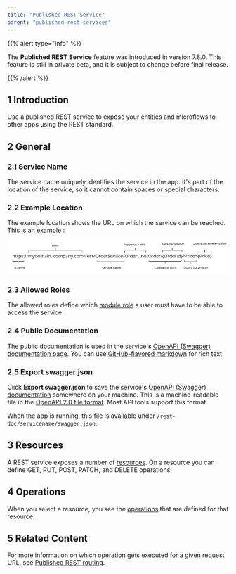 ```yaml
---
title: "Published REST Service"
parent: "published-rest-services"
---
```


{{% alert type="info" %}}

The **Published REST Service** feature was introduced in version 7.8.0. This feature is still in private beta, and it is subject to change before final release.

{{% /alert %}}

## 1 Introduction

Use a published REST service to expose your entities and microflows to other apps using the REST standard.

## 2 General

### <a name="service-name"></a>2.1 Service Name

The service name uniquely identifies the service in the app. It's part of the location of the service, so it cannot contain spaces or special characters.

### 2.2 Example Location

The example location shows the URL on which the service can be reached. This is an example : 

![](attachments/published-rest-service/example-location-url.png)

### 2.3 Allowed Roles

The allowed roles define which [module role](module-role) a user must have to be able to access the service.

### <a name="public-documentation"></a>2.4 Public Documentation

The public documentation is used in the service's [OpenAPI (Swagger) documentation page](open-api). You can use [GitHub-flavored markdown](gfm-syntax) for rich text.

### <a name="export-swagger-json"></a>2.5 Export swagger.json

Click **Export swagger.json** to save the service's [OpenAPI (Swagger) documentation](open-api) somewhere on your machine. This is a machine-readable file in the [OpenAPI 2.0 file format](https://github.com/OAI/OpenAPI-Specification/blob/master/versions/2.0.md). Most API tools support this format.

When the app is running, this file is available under `/rest-doc/servicename/swagger.json`.

## 3 Resources

A REST service exposes a number of [resources](published-rest-resource). On a resource you can define GET, PUT, POST, PATCH, and DELETE operations.

## 4 Operations

When you select a resource, you see the [operations](published-rest-operation) that are defined for that resource.

## 5 Related Content

For more information on which operation gets executed for a given request URL, see [Published REST routing](published-rest-routing).
